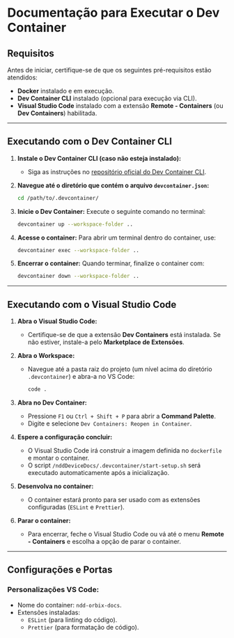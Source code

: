 # Documentação para Executar o Dev Container

## Requisitos

Antes de iniciar, certifique-se de que os seguintes pré-requisitos estão atendidos:

- **Docker** instalado e em execução.
- **Dev Container CLI** instalado (opcional para execução via CLI).
- **Visual Studio Code** instalado com a extensão **Remote - Containers** (ou **Dev Containers**) habilitada.

---

## Executando com o Dev Container CLI

1. **Instale o Dev Container CLI (caso não esteja instalado):**
   - Siga as instruções no [repositório oficial do Dev Container CLI](https://github.com/devcontainers/cli#installation).

2. **Navegue até o diretório que contém o arquivo `devcontainer.json`:**
   ```bash
   cd /path/to/.devcontainer/
   ```

3. **Inicie o Dev Container:**
   Execute o seguinte comando no terminal:
   ```bash
   devcontainer up --workspace-folder ..
   ```

4. **Acesse o container:**
   Para abrir um terminal dentro do container, use:
   ```bash
   devcontainer exec --workspace-folder ..
   ```

5. **Encerrar o container:**
   Quando terminar, finalize o container com:
   ```bash
   devcontainer down --workspace-folder ..
   ```

---

## Executando com o Visual Studio Code

1. **Abra o Visual Studio Code:**

   - Certifique-se de que a extensão **Dev Containers** está instalada. Se não estiver, instale-a pelo **Marketplace de Extensões**.

2. **Abra o Workspace:**
   - Navegue até a pasta raiz do projeto (um nível acima do diretório `.devcontainer`) e abra-a no VS Code:
     ```bash
     code .
     ```

3. **Abra no Dev Container:**
   - Pressione `F1` ou `Ctrl + Shift + P` para abrir a **Command Palette**.
   - Digite e selecione `Dev Containers: Reopen in Container`.

4. **Espere a configuração concluir:**
   - O Visual Studio Code irá construir a imagem definida no `dockerfile` e montar o container.
   - O script `/nddDeviceDocs/.devcontainer/start-setup.sh` será executado automaticamente após a inicialização.

5. **Desenvolva no container:**
   - O container estará pronto para ser usado com as extensões configuradas (`ESLint` e `Prettier`).

6. **Parar o container:**
   - Para encerrar, feche o Visual Studio Code ou vá até o menu **Remote - Containers** e escolha a opção de parar o container.

---

## Configurações e Portas

### Personalizações VS Code:
- Nome do container: `ndd-orbix-docs`.
- Extensões instaladas:
  - `ESLint` (para linting do código).
  - `Prettier` (para formatação de código).

